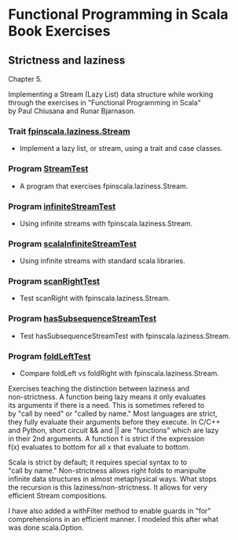 # Functional Programming in Scala Book Exercises

## Strictness and laziness

Chapter 5.

Implementing a Stream (Lazy List) data structure while working<br>
through the exercises in  "Functional Programming in Scala"<br>
by Paul Chiusana and Runar Bjarnason.

### Trait [fpinscala.laziness.Stream](Stream.scala)
* Implement a lazy list, or stream, using a trait and case classes.

### Program [StreamTest](StreamTest.scala)
* A program that exercises fpinscala.laziness.Stream.

### Program [infiniteStreamTest](infiniteStreamTest.scala)
* Using infinite streams with fpinscala.laziness.Stream.

### Program [scalaInfiniteStreamTest](scalaInfiniteStreamTest.scala)
* Using infinite streams with standard scala libraries.

### Program [scanRightTest](scanRightTest.scala)
* Test scanRight with fpinscala.laziness.Stream.

### Program [hasSubsequenceStreamTest](hasSubsequenceStreamTest.scala)
* Test hasSubsequenceStreamTest with fpinscala.laziness.Stream.

### Program [foldLeftTest](foldLeftTest.scala)
* Compare foldLeft vs foldRight with fpinscala.laziness.Stream.

Exercises teaching the distinction between laziness and<br>
non-strictness.  A function being lazy means it only evaluates<br>
its arguments if there is a need.  This is sometimes refered to<br>
by "call by need" or "called by name."  Most languages are strict,<br>
they fully evaluate their arguments before they execute.  In C/C++<br>
and Python, short circuit && and || are "functions" which are lazy<br>
in their 2nd arguments.  A function f is strict if the expression<br>
f(x) evaluates to bottom for all x that evaluate to bottom.

Scala is strict by default; it requires special syntax to to<br>
"call by name."  Non-strictness allows right folds to manipulte<br>
infinite data structures in almost metaphysical ways.  What stops<br>
the recursion is this laziness/non-strictness.  It allows for very<br>
efficient Stream compositions.

I have also added a withFilter method to enable guards in "for"<br>
comprehensions in an efficient manner.  I modeled this after what<br>
was done scala.Option.
